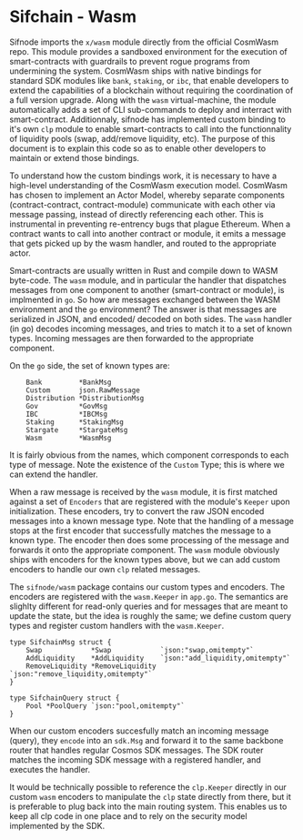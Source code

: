 # Sifchain - Wasm 

Sifnode imports the `x/wasm` module directly from the official CosmWasm repo.
This module provides a sandboxed environment for the execution of smart-contracts
with guardrails to prevent rogue programs from undermining the system. CosmWasm 
ships with native bindings for standard SDK modules like `bank`, `staking`, or 
`ibc`, that enable developers to extend the capabilities of a blockchain without 
requiring the coordination of a full version upgrade. Along with the `wasm` 
virtual-machine, the module automatically adds a set of CLI sub-commands to 
deploy and interract with smart-contract. Additionnaly, sifnode has implemented
custom binding to it's own `clp` module to enable smart-contracts to call into
the functionnality of liquidity pools (swap, add/remove liquidity, etc). The
purpose of this document is to explain this code so as to enable other 
developers to maintain or extend those bindings. 

To understand how the custom bindings work, it is necessary to have a high-level
understanding of the CosmWasm execution model. CosmWasm has chosen to implement
an Actor Model, whereby separate components (contract-contract, contract-module)
communicate with each other via message passing, instead of directly referencing
each other. This is instrumental in preventing re-entrency bugs that plague 
Ethereum. When a contract wants to call into another contract or module, it 
emits a message that gets picked up by the wasm handler, and routed to the 
appropriate actor.

Smart-contracts are usually written in Rust and compile down to WASM byte-code.
The `wasm` module, and in particular the handler that dispatches messages from
one component to another (smart-contract or module), is implmented in `go`.
So how are messages exchanged between the WASM environment and the `go` 
environment? The answer is that messages are serialized in JSON, and encoded/
decoded on both sides. The `wasm` handler (in go) decodes incoming messages, and
tries to match it to a set of known types. Incoming messages are then forwarded
to the appropriate component. 

On the `go` side, the set of known types are: 
```
	Bank         *BankMsg         
	Custom       json.RawMessage  
	Distribution *DistributionMsg 
	Gov          *GovMsg          
	IBC          *IBCMsg          
	Staking      *StakingMsg      
	Stargate     *StargateMsg     
	Wasm         *WasmMsg         
```
It is fairly obvious from the names, which component corresponds to each type of
message. Note the existence of the `Custom` Type; this is where we can extend 
the handler. 

When a raw message is received by the `wasm` module, it is first matched against
a set of `Encoders` that are registered with the module's `Keeper` upon 
initialization. These encoders, try to convert the raw JSON encoded messages 
into a known message type. Note that the handling of a message stops at the 
first encoder that successfully matches the message to a known type. The encoder
then does some processing of the message and forwards it onto the appropriate 
component. The `wasm` module obviously ships with encoders for the known types 
above, but we can add custom encoders to handle our own `clp` related messages.

The `sifnode/wasm` package contains our custom types and encoders. The encoders
are registered with the `wasm.Keeper` in `app.go`. The semantics are slighlty 
different for read-only queries and for messages that are meant to update the 
state, but the idea is roughly the same; we define custom query types and 
register custom handlers with the `wasm.Keeper`.

```
type SifchainMsg struct {
	Swap            *Swap            `json:"swap,omitempty"`
	AddLiquidity    *AddLiquidity    `json:"add_liquidity,omitempty"`
	RemoveLiquidity *RemoveLiquidity `json:"remove_liquidity,omitempty"`
}
```

```
type SifchainQuery struct {
	Pool *PoolQuery `json:"pool,omitempty"`
}
```

When our custom encoders succesfully match an incoming message (query), they 
`encode` into an `sdk.Msg` and forward it to the same backbone router that 
handles regular Cosmos SDK messages. The SDK router matches the incoming SDK
message with a registered handler, and executes the handler. 

It would be technically possible to reference the `clp.Keeper` directly in our 
custom `wasm` encoders to manipulate the `clp` state directly from there, but
it is preferable to plug back into the main routing system. This enables us to
keep all clp code in one place and to rely on the security model implemented by
the SDK. 


